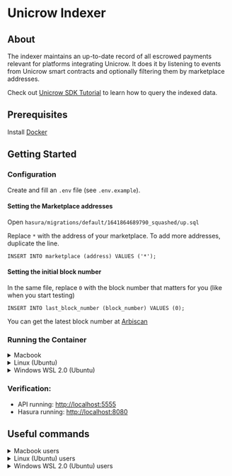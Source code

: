 # Unicrow Indexer 

## About

The indexer maintains an up-to-date record of all escrowed payments relevant for platforms integrating Unicrow. It does it by listening to events from Unicrow smart contracts and optionally filtering them by marketplace addresses.

Check out [Unicrow SDK Tutorial](https://github.com/unicrowio/sdk-tutorial) to learn how to query the indexed data.

## Prerequisites

Install [Docker](https://docs.docker.com/get-started/)

## Getting Started

### Configuration

Create and fill an `.env` file (see `.env.example`).

#### Setting the Marketplace addresses

Open `hasura/migrations/default/1641864689790_squashed/up.sql`

Replace `*` with the address of your marketplace. To add more addresses, duplicate the line.

```
INSERT INTO marketplace (address) VALUES ('*');
```

#### Setting the initial block number

In the same file, replace `0` with the block number that matters for you (like when you start testing)

```
INSERT INTO last_block_number (block_number) VALUES (0);
```

You can get the latest block number at [Arbiscan](https://arbiscan.io/blocks)


### Running the Container

<details><summary>Macbook</summary>
<p>

```
docker-compose --env-file .env -f docker-compose.mac.yml up -d
```

</p>
</details>

<details><summary>Linux (Ubuntu)</summary>
<p>

```
docker-compose --env-file .env -f docker-compose.linux.yml up -d
```

</p>
</details>

<details><summary>Windows WSL 2.0 (Ubuntu)</summary>
<p>

```
docker-compose --env-file .env -f docker-compose.wsl.yml up -d
```

</p>
</details>

### Verification:
* API running: [http://localhost:5555](http://localhost:5555)
* Hasura running: [http://localhost:8080](http://localhost:8080)

## Useful commands

<details><summary>Macbook users</summary>
<p>

1. List all containers running

```
docker ps
```

2. Stop all containers

```
docker-compose -f docker-compose.mac.yml down
```

3. Logs

```
docker-compose -f docker-compose.mac.yml logs
```

4. Clean up all

```
docker-compose -f docker-compose.mac.yml down && docker rmi $(docker images -q) && docker volume rm $(docker volume ls -q)
```

or:

```
docker system prune -a --volumes
```

</p>
</details>

<details><summary>Linux (Ubuntu) users</summary>
<p>

1. List all containers running

```
docker ps
```

2. Stop all containers

```
docker-compose -f docker-compose.linux.yml down
```

3. Logs

```
docker-compose -f docker-compose.linux.yml logs
```

4. Clean up all

```
docker-compose -f docker-compose.linux.yml down && docker rmi $(docker images -q) && docker volume rm $(docker volume ls -q)
```

or:

```
docker system prune -a --volumes
```

</p>
</details>

<details><summary>Windows WSL 2.0 (Ubuntu) users</summary>
<p>

1. List all containers running

```
docker ps
```

2. Stop all container

```
docker-compose -f docker-compose.wsl.yml down
```

3. Logs

```
docker-compose -f docker-compose.wsl.yml logs
```

4. Clean up all

```
docker-compose -f docker-compose.wsl.yml down && docker rmi $(docker images -q) && docker volume rm $(docker volume ls -q)
```

or:

```
docker system prune -a --volumes
```

</p>
</details>
